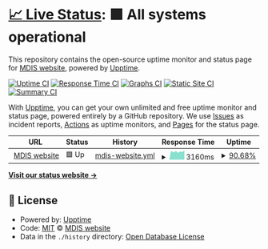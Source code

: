 # [📈 Live Status](https://github.com/ask4physics/upptime): <!--live status--> **🟩 All systems operational**

This repository contains the open-source uptime monitor and status page for [MDIS website](https://mdis.edu.sg/), powered by [Upptime](https://github.com/upptime/upptime).

[![Uptime CI](https://github.com/ask4physics/upptime/workflows/Uptime%20CI/badge.svg)](https://github.com/ask4physics/upptime/actions?query=workflow%3A%22Uptime+CI%22)
[![Response Time CI](https://github.com/ask4physics/upptime/workflows/Response%20Time%20CI/badge.svg)](https://github.com/ask4physics/upptime/actions?query=workflow%3A%22Response+Time+CI%22)
[![Graphs CI](https://github.com/ask4physics/upptime/workflows/Graphs%20CI/badge.svg)](https://github.com/ask4physics/upptime/actions?query=workflow%3A%22Graphs+CI%22)
[![Static Site CI](https://github.com/ask4physics/upptime/workflows/Static%20Site%20CI/badge.svg)](https://github.com/ask4physics/upptime/actions?query=workflow%3A%22Static+Site+CI%22)
[![Summary CI](https://github.com/ask4physics/upptime/workflows/Summary%20CI/badge.svg)](https://github.com/ask4physics/upptime/actions?query=workflow%3A%22Summary+CI%22)

With [Upptime](https://upptime.js.org), you can get your own unlimited and free uptime monitor and status page, powered entirely by a GitHub repository. We use [Issues](https://github.com/ask4physics/upptime/issues) as incident reports, [Actions](https://github.com/ask4physics/upptime/actions) as uptime monitors, and [Pages](https://ask4physics.github.io/upptime) for the status page.

<!--start: status pages-->
<!-- This summary is generated by Upptime (https://github.com/upptime/upptime) -->
<!-- Do not edit this manually, your changes will be overwritten -->
<!-- prettier-ignore -->
| URL | Status | History | Response Time | Uptime |
| --- | ------ | ------- | ------------- | ------ |
| <img alt="" src="https://icons.duckduckgo.com/ip3/mdis.edu.sg.ico" height="13"> [MDIS website](https://mdis.edu.sg/) | 🟩 Up | [mdis-website.yml](https://github.com/ask4physics/upptime/commits/HEAD/history/mdis-website.yml) | <details><summary><img alt="Response time graph" src="./graphs/mdis-website/response-time-week.png" height="20"> 3160ms</summary><br><a href="https://ask4physics.github.io/upptime/history/mdis-website"><img alt="Response time 4083" src="https://img.shields.io/endpoint?url=https%3A%2F%2Fraw.githubusercontent.com%2Fask4physics%2Fupptime%2FHEAD%2Fapi%2Fmdis-website%2Fresponse-time.json"></a><br><a href="https://ask4physics.github.io/upptime/history/mdis-website"><img alt="24-hour response time 3630" src="https://img.shields.io/endpoint?url=https%3A%2F%2Fraw.githubusercontent.com%2Fask4physics%2Fupptime%2FHEAD%2Fapi%2Fmdis-website%2Fresponse-time-day.json"></a><br><a href="https://ask4physics.github.io/upptime/history/mdis-website"><img alt="7-day response time 3160" src="https://img.shields.io/endpoint?url=https%3A%2F%2Fraw.githubusercontent.com%2Fask4physics%2Fupptime%2FHEAD%2Fapi%2Fmdis-website%2Fresponse-time-week.json"></a><br><a href="https://ask4physics.github.io/upptime/history/mdis-website"><img alt="30-day response time 4611" src="https://img.shields.io/endpoint?url=https%3A%2F%2Fraw.githubusercontent.com%2Fask4physics%2Fupptime%2FHEAD%2Fapi%2Fmdis-website%2Fresponse-time-month.json"></a><br><a href="https://ask4physics.github.io/upptime/history/mdis-website"><img alt="1-year response time 4083" src="https://img.shields.io/endpoint?url=https%3A%2F%2Fraw.githubusercontent.com%2Fask4physics%2Fupptime%2FHEAD%2Fapi%2Fmdis-website%2Fresponse-time-year.json"></a></details> | <details><summary><a href="https://ask4physics.github.io/upptime/history/mdis-website">90.68%</a></summary><a href="https://ask4physics.github.io/upptime/history/mdis-website"><img alt="All-time uptime 98.69%" src="https://img.shields.io/endpoint?url=https%3A%2F%2Fraw.githubusercontent.com%2Fask4physics%2Fupptime%2FHEAD%2Fapi%2Fmdis-website%2Fuptime.json"></a><br><a href="https://ask4physics.github.io/upptime/history/mdis-website"><img alt="24-hour uptime 100.00%" src="https://img.shields.io/endpoint?url=https%3A%2F%2Fraw.githubusercontent.com%2Fask4physics%2Fupptime%2FHEAD%2Fapi%2Fmdis-website%2Fuptime-day.json"></a><br><a href="https://ask4physics.github.io/upptime/history/mdis-website"><img alt="7-day uptime 90.68%" src="https://img.shields.io/endpoint?url=https%3A%2F%2Fraw.githubusercontent.com%2Fask4physics%2Fupptime%2FHEAD%2Fapi%2Fmdis-website%2Fuptime-week.json"></a><br><a href="https://ask4physics.github.io/upptime/history/mdis-website"><img alt="30-day uptime 97.81%" src="https://img.shields.io/endpoint?url=https%3A%2F%2Fraw.githubusercontent.com%2Fask4physics%2Fupptime%2FHEAD%2Fapi%2Fmdis-website%2Fuptime-month.json"></a><br><a href="https://ask4physics.github.io/upptime/history/mdis-website"><img alt="1-year uptime 98.69%" src="https://img.shields.io/endpoint?url=https%3A%2F%2Fraw.githubusercontent.com%2Fask4physics%2Fupptime%2FHEAD%2Fapi%2Fmdis-website%2Fuptime-year.json"></a></details>

<!--end: status pages-->

[**Visit our status website →**](https://demo.upptime.js.org/)

## 📄 License

- Powered by: [Upptime](https://github.com/upptime/upptime)
- Code: [MIT](./LICENSE) © [MDIS website](http://mdis.edu.sg/)
- Data in the `./history` directory: [Open Database License](https://opendatacommons.org/licenses/odbl/1-0/)
